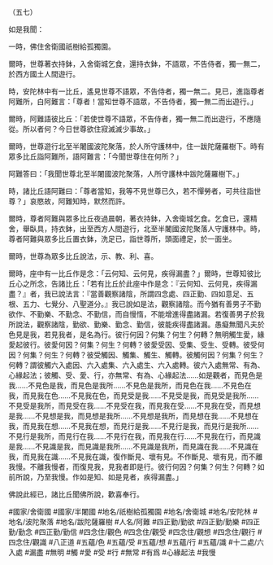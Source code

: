 （五七）

如是我聞：

一時，佛住舍衛國祇樹給孤獨園。

爾時，世尊著衣持鉢，入舍衛城乞食，還持衣鉢，不語眾，不告侍者，獨一無二，於西方國土人間遊行。

時，安陀林中有一比丘，遙見世尊不語眾，不告侍者，獨一無二。見已，進詣尊者阿難所，白阿難言：「尊者！當知世尊不語眾，不告侍者，獨一無二而出遊行。」

爾時，阿難語彼比丘：「若使世尊不語眾，不告侍者，獨一無二而出遊行，不應隨從。所以者何？今日世尊欲住寂滅滅少事故。」

爾時，世尊遊行北至半闍國波陀聚落，於人所守護林中，住一跋陀薩羅樹下。時有眾多比丘詣阿難所，語阿難言：「今聞世尊住在何所？」

阿難答曰：「我聞世尊北至半闍國波陀聚落，人所守護林中跋陀薩羅樹下。」

時，諸比丘語阿難曰：「尊者當知，我等不見世尊已久，若不憚勞者，可共往詣世尊？」哀愍故，阿難知時，默然而許。

爾時，尊者阿難與眾多比丘夜過晨朝，著衣持鉢，入舍衛城乞食。乞食已，還精舍，舉臥具，持衣鉢，出至西方人間遊行，北至半闍國波陀聚落人守護林中。時，尊者阿難與眾多比丘置衣鉢，洗足已，詣世尊所，頭面禮足，於一面坐。

爾時，世尊為眾多比丘說法，示、教、利、喜。

爾時，座中有一比丘作是念：「云何知、云何見，疾得漏盡？」爾時，世尊知彼比丘心之所念，告諸比丘：「若有比丘於此座中作是念：『云何知、云何見，疾得漏盡？』者，我已說法言：『當善觀察諸陰，所謂四念處、四正勤、四如意足、五根、五力、七覺分、八聖道分。』我已說如是法，觀察諸陰。而今猶有善男子不勤欲作、不勤樂、不勤念、不勤信，而自慢惰，不能增進得盡諸漏。若復善男子於我所說法，觀察諸陰，勤欲、勤樂、勤念、勤信，彼能疾得盡諸漏。愚癡無聞凡夫於色見是我，若見我者，是名為行。彼行何因？何集？何生？何轉？無明觸生愛，緣愛起彼行。彼愛何因？何集？何生？何轉？彼愛受因、受集、受生、受轉。彼受何因？何集？何生？何轉？彼受觸因、觸集、觸生、觸轉。彼觸何因？何集？何生？何轉？謂彼觸六入處因、六入處集、六入處生、六入處轉。彼六入處無常、有為、心緣起法；彼觸、受、愛、行，亦無常、有為、心緣起法……如是觀者，而見色是我……不見色是我，而見色是我所……不見色是我所，而見色在我……不見色在我，而見我在色……不見我在色，而見受是我……不見受是我，而見受是我所……不見受是我所，而見受在我……不見受在我，而見我在受……不見我在受，而見想是我……不見想是我，而見想是我所……不見想是我所，而見想在我……不見想在我，而見我在想……不見我在想，而見行是我……不見行是我，而見行是我所……不見行是我所，而見行在我……不見行在我，而見我在行……不見我在行，而見識是我……不見識是我，而見識是我所……不見識是我所，而見識在我……不見識在我，而見我在識……不見我在識，復作斷見、壞有見。不作斷見、壞有見，而不離我慢。不離我慢者，而復見我，見我者即是行。彼行何因？何集？何生？何轉？如前所說，乃至我慢。作如是知、如是見者，疾得漏盡。」

佛說此經已，諸比丘聞佛所說，歡喜奉行。

#國家/舍衛國
#國家/半闍國
#地名/祇樹給孤獨園
#地名/舍衛城
#地名/安陀林
#地名/波陀聚落
#地名/跋陀薩羅樹
#人名/阿難
#四正勤/勤欲
#四正勤/勤樂
#四正勤/勤念
#四正勤/勤信
#四念住/觀色
#四念住/觀受
#四念住/觀想
#四念住/觀行
#四念住/觀識
#八正道
#五蘊/色
#五蘊/受
#五蘊/想
#五蘊/行
#五蘊/識
#十二處/六入處
#漏盡
#無明
#觸
#愛
#受
#行
#無常
#有爲
#心緣起法
#我慢
